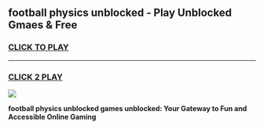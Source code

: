
## football physics unblocked - Play Unblocked Gmaes & Free
<h3>
<a href="https://news.freeplayer.one?title=football_physics_unblocked&ref=16F">CLICK TO PLAY</a></h3>
<hr>

<h3>
<a href="https://news.freeplayer.one?title=football_physics_unblocked&ref=16F">CLICK 2 PLAY</a>
  
</h3>

<a href="https://news.freeplayer.one?title=football_physics_unblocked&ref=16F/"><img src="https://clearcache.store/games.png"></a>


**football physics unblocked games unblocked: Your Gateway to Fun and Accessible Online Gaming**
